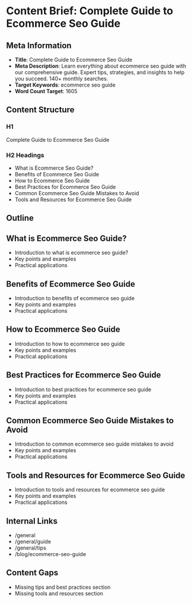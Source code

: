 # Content Brief: Complete Guide to Ecommerce Seo Guide

## Meta Information
- **Title**: Complete Guide to Ecommerce Seo Guide
- **Meta Description**: Learn everything about ecommerce seo guide with our comprehensive guide. Expert tips, strategies, and insights to help you succeed. 140+ monthly searches.
- **Target Keywords**: ecommerce seo guide
- **Word Count Target**: 1605

## Content Structure

### H1
Complete Guide to Ecommerce Seo Guide

### H2 Headings
- What is Ecommerce Seo Guide?
- Benefits of Ecommerce Seo Guide
- How to Ecommerce Seo Guide
- Best Practices for Ecommerce Seo Guide
- Common Ecommerce Seo Guide Mistakes to Avoid
- Tools and Resources for Ecommerce Seo Guide

## Outline
## What is Ecommerce Seo Guide?
- Introduction to what is ecommerce seo guide?
- Key points and examples
- Practical applications

## Benefits of Ecommerce Seo Guide
- Introduction to benefits of ecommerce seo guide
- Key points and examples
- Practical applications

## How to Ecommerce Seo Guide
- Introduction to how to ecommerce seo guide
- Key points and examples
- Practical applications

## Best Practices for Ecommerce Seo Guide
- Introduction to best practices for ecommerce seo guide
- Key points and examples
- Practical applications

## Common Ecommerce Seo Guide Mistakes to Avoid
- Introduction to common ecommerce seo guide mistakes to avoid
- Key points and examples
- Practical applications

## Tools and Resources for Ecommerce Seo Guide
- Introduction to tools and resources for ecommerce seo guide
- Key points and examples
- Practical applications


## Internal Links
- /general
- /general/guide
- /general/tips
- /blog/ecommerce-seo-guide

## Content Gaps
- Missing tips and best practices section
- Missing tools and resources section

